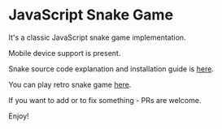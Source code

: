 # JavaScript Snake Game

It's a classic JavaScript snake game implementation.

Mobile device support is present.

Snake source code explanation and installation guide is [here](https://explainjava.com/javascript-snake/).

You can play retro snake game [here](https://snek2.glitch.me/).

If you want to add or to fix something - PRs are welcome.

Enjoy!
